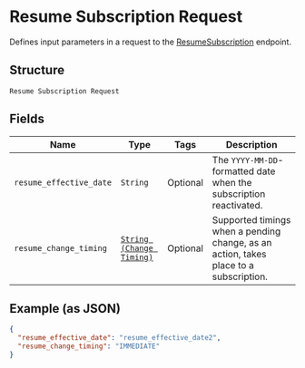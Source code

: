 
# Resume Subscription Request

Defines input parameters in a request to the
[ResumeSubscription](/doc/api/subscriptions.md#resume-subscription) endpoint.

## Structure

`Resume Subscription Request`

## Fields

| Name | Type | Tags | Description |
|  --- | --- | --- | --- |
| `resume_effective_date` | `String` | Optional | The `YYYY-MM-DD`-formatted date when the subscription reactivated. |
| `resume_change_timing` | [`String (Change Timing)`](/doc/models/change-timing.md) | Optional | Supported timings when a pending change, as an action, takes place to a subscription. |

## Example (as JSON)

```json
{
  "resume_effective_date": "resume_effective_date2",
  "resume_change_timing": "IMMEDIATE"
}
```


